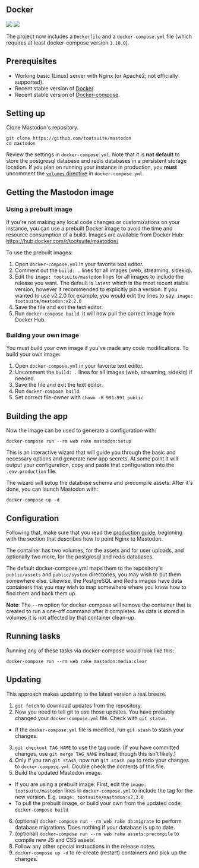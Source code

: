 ## Docker

[![](https://images.microbadger.com/badges/version/tootsuite/mastodon.svg)](https://microbadger.com/images/tootsuite/mastodon "Get your own version badge on microbadger.com") [![](https://images.microbadger.com/badges/image/tootsuite/mastodon.svg)](https://microbadger.com/images/tootsuite/mastodon "Get your own image badge on microbadger.com")

The project now includes a `Dockerfile` and a `docker-compose.yml` file (which requires at least docker-compose version `1.10.0`).

## Prerequisites

- Working basic (Linux) server with Nginx (or Apache2; not officially supported).
- Recent stable version of [Docker](https://www.docker.com/community-edition).
- Recent stable version of [Docker-compose](https://github.com/docker/compose/releases/latest).

## Setting up

Clone Mastodon's repository.

    git clone https://github.com/tootsuite/mastodon
    cd mastodon

Review the settings in `docker-compose.yml`. Note that it is **not default** to store the postgresql database and redis databases in a persistent storage location. If you plan on running your instance in production, you **must** uncomment the [`volumes` directive](https://github.com/tootsuite/mastodon/blob/972f6bc861affd9bc40181492833108f905a04b6/docker-compose.yml#L7-L16) in `docker-compose.yml`.

## Getting the Mastodon image

### Using a prebuilt image

If you're not making any local code changes or customizations on your instance, you can use a prebuilt Docker image to avoid the time and resource consumption of a build. Images are available from Docker Hub: https://hub.docker.com/r/tootsuite/mastodon/
    
To use the prebuilt images:

1. Open `docker-compose.yml` in your favorite text editor.
2. Comment out the `build: .` lines for all images (web, streaming, sidekiq).
3. Edit the `image: tootsuite/mastodon` lines for all images to include the release you want. The default is `latest` which is the most recent stable version, however it recommended to explicitly pin a version: If you wanted to use v2.2.0 for example, you would edit the lines to say: `image: tootsuite/mastodon:v2.2.0`
4. Save the file and exit the text editor.
4. Run `docker-compose build`. It will now pull the correct image from Docker Hub.

### Building your own image

You must build your own image if you've made any code modifications. To build your own image:

1. Open `docker-compose.yml` in your favorite text editor.
2. Uncomment the `build: .` lines for all images (web, streaming, sidekiq) if needed.
3. Save the file and exit the text editor.
3. Run `docker-compose build`.
4. Set correct file-owner with `chown -R 991:991 public`

## Building the app

Now the image can be used to generate a configuration with:

    docker-compose run --rm web rake mastodon:setup

This is an interactive wizard that will guide you through the basic and necessary options and generate new app secrets. At some point it will output your configuration, copy and paste that configuration into the `.env.production` file.

The wizard will setup the database schema and precompile assets. After it's done, you can launch Mastodon with:

    docker-compose up -d

## Configuration

Following that, make sure that you read the [production guide](Production-guide.md), beginning with the section that describes how to point Nginx to Mastodon.

The container has two volumes, for the assets and for user uploads, and optionally two more, for the postgresql and redis databases.

The default docker-compose.yml maps them to the repository's `public/assets` and `public/system` directories, you may wish to put them somewhere else. Likewise, the PostgreSQL and Redis images have data containers that you may wish to map somewhere where you know how to find them and back them up.

**Note**: The `--rm` option for docker-compose will remove the container that is created to run a one-off command after it completes. As data is stored in volumes it is not affected by that container clean-up.

## Running tasks

Running any of these tasks via docker-compose would look like this:

    docker-compose run --rm web rake mastodon:media:clear

## Updating

This approach makes updating to the latest version a real breeze.

1. `git fetch` to download updates from the repository.
2. Now you need to tell git to use those updates. You have probably changed your `docker-compose.yml` file. Check with `git status`.
  - If the `docker-compose.yml` file is modified, run `git stash` to stash your changes.
3. `git checkout TAG_NAME` to use the tag code. (If you have committed changes, use `git merge TAG_NAME` instead, though this isn't likely.)
4. Only if you ran `git stash`, now run `git stash pop` to redo your changes to `docker-compose.yml`. Double check the contents of this file.
5. Build the updated Mastodon image. 
- If you are using a prebuilt image: First, edit the `image: tootsuite/mastodon` lines in `docker-compose.yml` to include the tag for the new version. E.g. `image: tootsuite/mastodon:v2.3.0`
- To pull the prebuilt image, or build your own from the updated code: `docker-compose build`
6. (optional) `docker-compose run --rm web rake db:migrate` to perform database migrations. Does nothing if your database is up to date.
7. (optional) `docker-compose run --rm web rake assets:precompile` to compile new JS and CSS assets.
8. Follow any other special instructions in the release notes.
9. `docker-compose up -d` to re-create (restart) containers and pick up the changes.
